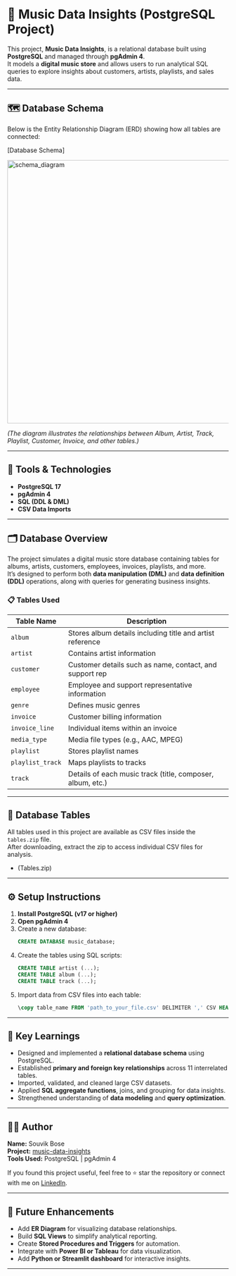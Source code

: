 # 🎵 Music Data Insights (PostgreSQL Project)

This project, **Music Data Insights**, is a relational database built using **PostgreSQL** and managed through **pgAdmin 4**.  
It models a **digital music store** and allows users to run analytical SQL queries to explore insights about customers, artists, playlists, and sales data.

---

## 🗺️ Database Schema
Below is the Entity Relationship Diagram (ERD) showing how all tables are connected:

[Database Schema]

<img width="594" height="598" alt="schema_diagram" src="https://github.com/user-attachments/assets/033a9bc1-43bc-4019-b79b-7049bf6a2cda" />


*(The diagram illustrates the relationships between Album, Artist, Track, Playlist, Customer, Invoice, and other tables.)*

---

## 🧰 Tools & Technologies

- **PostgreSQL 17**
- **pgAdmin 4**
- **SQL (DDL & DML)**
- **CSV Data Imports**

---

## 🗂️ Database Overview

The project simulates a digital music store database containing tables for albums, artists, customers, employees, invoices, playlists, and more.  
It’s designed to perform both **data manipulation (DML)** and **data definition (DDL)** operations, along with queries for generating business insights.

### 📋 Tables Used

| Table Name | Description |
|-------------|--------------|
| `album` | Stores album details including title and artist reference |
| `artist` | Contains artist information |
| `customer` | Customer details such as name, contact, and support rep |
| `employee` | Employee and support representative information |
| `genre` | Defines music genres |
| `invoice` | Customer billing information |
| `invoice_line` | Individual items within an invoice |
| `media_type` | Media file types (e.g., AAC, MPEG) |
| `playlist` | Stores playlist names |
| `playlist_track` | Maps playlists to tracks |
| `track` | Details of each music track (title, composer, album, etc.) |

---

## 📂 Database Tables

All tables used in this project are available as CSV files inside the `tables.zip` file.  
After downloading, extract the zip to access individual CSV files for analysis.

- (Tables.zip)

---

## ⚙️ Setup Instructions

1. **Install PostgreSQL (v17 or higher)**  
2. **Open pgAdmin 4**
3. Create a new database:
   ```sql
   CREATE DATABASE music_database;
   ```
4. Create the tables using SQL scripts:
   ```sql
   CREATE TABLE artist (...);
   CREATE TABLE album (...);
   CREATE TABLE track (...);
   ```
5. Import data from CSV files into each table:
   ```sql
   \copy table_name FROM 'path_to_your_file.csv' DELIMITER ',' CSV HEADER;
   ```

---

## 🧠 Key Learnings

- Designed and implemented a **relational database schema** using PostgreSQL.  
- Established **primary and foreign key relationships** across 11 interrelated tables.  
- Imported, validated, and cleaned large CSV datasets.  
- Applied **SQL aggregate functions**, joins, and grouping for data insights.  
- Strengthened understanding of **data modeling** and **query optimization**.

---

## 👨‍💻 Author

**Name:** Souvik Bose  
**Project:** [music-data-insights](https://github.com/yourusername/music-data-insights)  
**Tools Used:** PostgreSQL | pgAdmin 4  

If you found this project useful, feel free to ⭐ star the repository or connect with me on [LinkedIn](https://www.linkedin.com/in/souvik-bose-7272ab1b3/). 

---

## 🚀 Future Enhancements

- Add **ER Diagram** for visualizing database relationships.  
- Build **SQL Views** to simplify analytical reporting.  
- Create **Stored Procedures and Triggers** for automation.  
- Integrate with **Power BI or Tableau** for data visualization.  
- Add **Python or Streamlit dashboard** for interactive insights.  

---
